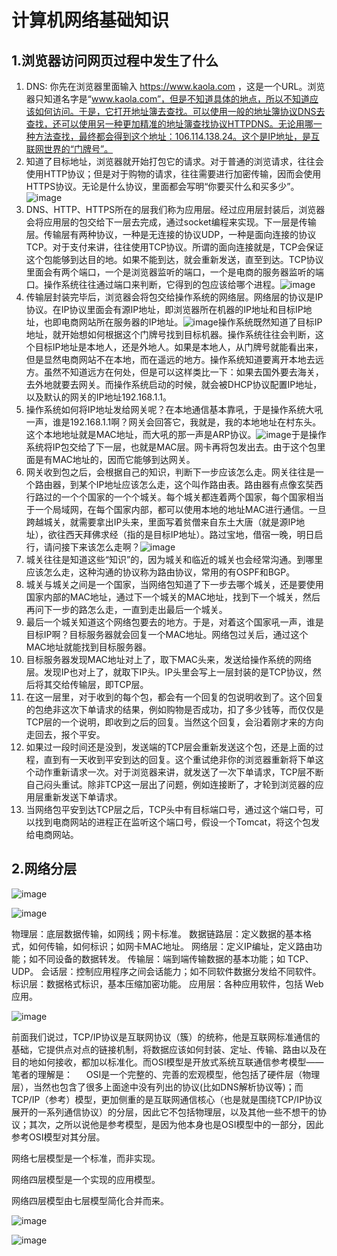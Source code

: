 # 计算机网络基础知识

## 1.浏览器访问网页过程中发生了什么

1. DNS: 你先在浏览器里面输入 https://www.kaola.com ，这是一个URL。浏览器只知道名字是“www.kaola.com”，但是不知道具体的地点，所以不知道应该如何访问。于是，它打开地址簿去查找。可以使用一般的地址簿协议DNS去查找，还可以使用另一种更加精准的地址簿查找协议HTTPDNS。无论用哪一种方法查找，最终都会得到这个地址：106.114.138.24。这个是IP地址，是互联网世界的“门牌号”。
2. 知道了目标地址，浏览器就开始打包它的请求。对于普通的浏览请求，往往会使用HTTP协议；但是对于购物的请求，往往需要进行加密传输，因而会使用HTTPS协议。无论是什么协议，里面都会写明“你要买什么和买多少”。![image](https://clsaa-markdown-imgbed-1252032169.cos.ap-shanghai.myqcloud.com/very-java/2019-03-21-070558.png)
3. DNS、HTTP、HTTPS所在的层我们称为应用层。经过应用层封装后，浏览器会将应用层的包交给下一层去完成，通过socket编程来实现。下一层是传输层。传输层有两种协议，一种是无连接的协议UDP，一种是面向连接的协议TCP。对于支付来讲，往往使用TCP协议。所谓的面向连接就是，TCP会保证这个包能够到达目的地。如果不能到达，就会重新发送，直至到达。TCP协议里面会有两个端口，一个是浏览器监听的端口，一个是电商的服务器监听的端口。操作系统往往通过端口来判断，它得到的包应该给哪个进程。![image](https://clsaa-markdown-imgbed-1252032169.cos.ap-shanghai.myqcloud.com/very-java/2019-03-21-070710.png)
4. 传输层封装完毕后，浏览器会将包交给操作系统的网络层。网络层的协议是IP协议。在IP协议里面会有源IP地址，即浏览器所在机器的IP地址和目标IP地址，也即电商网站所在服务器的IP地址。![image](https://clsaa-markdown-imgbed-1252032169.cos.ap-shanghai.myqcloud.com/very-java/2019-03-21-070803.png)操作系统既然知道了目标IP地址，就开始想如何根据这个门牌号找到目标机器。操作系统往往会判断，这个目标IP地址是本地人，还是外地人。如果是本地人，从门牌号就能看出来，但是显然电商网站不在本地，而在遥远的地方。操作系统知道要离开本地去远方。虽然不知道远方在何处，但是可以这样类比一下：如果去国外要去海关，去外地就要去网关。而操作系统启动的时候，就会被DHCP协议配置IP地址，以及默认的网关的IP地址192.168.1.1。
5. 操作系统如何将IP地址发给网关呢？在本地通信基本靠吼，于是操作系统大吼一声，谁是192.168.1.1啊？网关会回答它，我就是，我的本地地址在村东头。这个本地地址就是MAC地址，而大吼的那一声是ARP协议。![image](https://clsaa-markdown-imgbed-1252032169.cos.ap-shanghai.myqcloud.com/very-java/2019-03-21-070853.png)于是操作系统将IP包交给了下一层，也就是MAC层。网卡再将包发出去。由于这个包里面是有MAC地址的，因而它能够到达网关。
6. 网关收到包之后，会根据自己的知识，判断下一步应该怎么走。网关往往是一个路由器，到某个IP地址应该怎么走，这个叫作路由表。路由器有点像玄奘西行路过的一个个国家的一个个城关。每个城关都连着两个国家，每个国家相当于一个局域网，在每个国家内部，都可以使用本地的地址MAC进行通信。一旦跨越城关，就需要拿出IP头来，里面写着贫僧来自东土大唐（就是源IP地址），欲往西天拜佛求经（指的是目标IP地址）。路过宝地，借宿一晚，明日启行，请问接下来该怎么走啊？![image](https://clsaa-markdown-imgbed-1252032169.cos.ap-shanghai.myqcloud.com/very-java/2019-03-21-071051.png)
7. 城关往往是知道这些“知识”的，因为城关和临近的城关也会经常沟通。到哪里应该怎么走，这种沟通的协议称为路由协议，常用的有OSPF和BGP。
8. 城关与城关之间是一个国家，当网络包知道了下一步去哪个城关，还是要使用国家内部的MAC地址，通过下一个城关的MAC地址，找到下一个城关，然后再问下一步的路怎么走，一直到走出最后一个城关。
9. 最后一个城关知道这个网络包要去的地方。于是，对着这个国家吼一声，谁是目标IP啊？目标服务器就会回复一个MAC地址。网络包过关后，通过这个MAC地址就能找到目标服务器。
10. 目标服务器发现MAC地址对上了，取下MAC头来，发送给操作系统的网络层。发现IP也对上了，就取下IP头。IP头里会写上一层封装的是TCP协议，然后将其交给传输层，即TCP层。
11. 在这一层里，对于收到的每个包，都会有一个回复的包说明收到了。这个回复的包绝非这次下单请求的结果，例如购物是否成功，扣了多少钱等，而仅仅是TCP层的一个说明，即收到之后的回复。当然这个回复，会沿着刚才来的方向走回去，报个平安。
12. 如果过一段时间还是没到，发送端的TCP层会重新发送这个包，还是上面的过程，直到有一天收到平安到达的回复。这个重试绝非你的浏览器重新将下单这个动作重新请求一次。对于浏览器来讲，就发送了一次下单请求，TCP层不断自己闷头重试。除非TCP这一层出了问题，例如连接断了，才轮到浏览器的应用层重新发送下单请求。
13. 当网络包平安到达TCP层之后，TCP头中有目标端口号，通过这个端口号，可以找到电商网站的进程正在监听这个端口号，假设一个Tomcat，将这个包发给电商网站。


## 2.网络分层

![image](https://clsaa-markdown-imgbed-1252032169.cos.ap-shanghai.myqcloud.com/very-java/2019-03-21-072117.png)

![image](https://clsaa-markdown-imgbed-1252032169.cos.ap-shanghai.myqcloud.com/very-java/2019-03-21-072418.png)

物理层：底层数据传输，如网线；网卡标准。 
数据链路层：定义数据的基本格式，如何传输，如何标识；如网卡MAC地址。
网络层：定义IP编址，定义路由功能；如不同设备的数据转发。
传输层：端到端传输数据的基本功能；如 TCP、UDP。
会话层：控制应用程序之间会话能力；如不同软件数据分发给不同软件。
标识层：数据格式标识，基本压缩加密功能。
应用层：各种应用软件，包括 Web 应用。

![image](https://clsaa-markdown-imgbed-1252032169.cos.ap-shanghai.myqcloud.com/very-java/2019-03-21-072630.png)

前面我们说过，TCP/IP协议是互联网协议（簇）的统称，他是互联网标准通信的基础，它提供点对点的链接机制，将数据应该如何封装、定址、传输、路由以及在目的地如何接收，都加以标准化。而OSI模型是开放式系统互联通信参考模型——笔者的理解是：
  
OSI是一个完整的、完善的宏观模型，他包括了硬件层（物理层），当然也包含了很多上面途中没有列出的协议(比如DNS解析协议等)；而TCP/IP（参考）模型，更加侧重的是互联网通信核心（也是就是围绕TCP/IP协议展开的一系列通信协议）的分层，因此它不包括物理层，以及其他一些不想干的协议；其次，之所以说他是参考模型，是因为他本身也是OSI模型中的一部分，因此参考OSI模型对其分层。

网络七层模型是一个标准，而非实现。

网络四层模型是一个实现的应用模型。

网络四层模型由七层模型简化合并而来。

![image](https://clsaa-markdown-imgbed-1252032169.cos.ap-shanghai.myqcloud.com/very-java/2019-03-21-072725.png)

![image](https://clsaa-markdown-imgbed-1252032169.cos.ap-shanghai.myqcloud.com/very-java/2019-03-21-072936.png)
